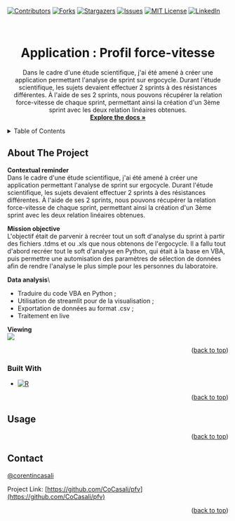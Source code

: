 <a name="readme-top"></a>


[![Contributors][contributors-shield]][contributors-url]
[![Forks][forks-shield]][forks-url]
[![Stargazers][stars-shield]][stars-url]
[![Issues][issues-shield]][issues-url]
[![MIT License][license-shield]][license-url]
[![LinkedIn][linkedin-shield]][linkedin-url]



<!-- PROJECT LOGO -->
<br />
<div align="center">
  <a href="https://github.com/CoCasali/pfv">
    <!-- <img src="images/logo.png" alt="Logo" width="500" height="350"> -->
  </a>

<h1 align="center">Application : Profil force-vitesse</h1>

  <p align="center">
    Dans le cadre d'une étude scientifique, j'ai été amené à créer une application permettant l'analyse de sprint sur ergocycle. Durant l'étude scientifique, les sujets devaient effectuer 2 sprints à des résistances différentes. À l'aide de ses 2 sprints, nous pouvons récupérer la relation force-vitesse de chaque sprint, permettant ainsi la création d'un 3ème sprint avec les deux relation linéaires obtenues. 
    <br />
    <a href="https://github.com/CoCasali/pfv"><strong>Explore the docs »</strong></a>
    <br />

  </p>
</div>



<!-- TABLE OF CONTENTS -->
<details>
  <summary>Table of Contents</summary>
  <ol>
    <li>
      <a href="#about-the-project">About The Project</a>
      <ul>
        <li><a href="#built-with">Built With</a></li>
      </ul>
    </li>
    <li><a href="#usage">Usage</a></li>
    <li><a href="#contact">Contact</a></li>
  </ol>
</details>



<!-- ABOUT THE PROJECT -->
## About The Project

**Contextual reminder**\
Dans le cadre d'une étude scientifique, j'ai été amené à créer une application permettant l'analyse de sprint sur ergocycle. Durant l'étude scientifique, les sujets devaient effectuer 2 sprints à des résistances différentes. À l'aide de ses 2 sprints, nous pouvons récupérer la relation force-vitesse de chaque sprint, permettant ainsi la création d'un 3ème sprint avec les deux relation linéaires obtenues. 

**Mission objective**\
L'objectif était de parvenir à recréer tout un soft d'analyse du sprint à partir des fichiers .tdms et ou .xls que nous obtenons de l'ergocycle. Il a fallu tout d'abord recréer tout le soft d'analyse en Python, qui était à la base en VBA, puis permettre une automisation des paramètres de sélection de données afin de rendre l'analyse le plus simple pour les personnes du laboratoire. 

**Data analysis**\
- Traduire du code VBA en Python ;
- Utilisation de streamlit pour de la visualisation ; 
- Exportation de données au format .csv ; 
- Traitement en live

**Viewing**\
![](assets/gif/presentation.globale.gif)

<p align="right">(<a href="#readme-top">back to top</a>)</p>


### Built With

* [![R][R.icon]][R-url]

<p align="right">(<a href="#readme-top">back to top</a>)</p>



<!-- USAGE EXAMPLES -->
## Usage


<p align="right">(<a href="#readme-top">back to top</a>)</p>


<!-- CONTACT -->
## Contact

[@corentincasali](https://twitter.com/corentincasali)

Project Link: [https://github.com/CoCasali/pfv](https://github.com/CoCasali/pfv)

<p align="right">(<a href="#readme-top">back to top</a>)</p>


<!-- MARKDOWN LINKS & IMAGES -->
<!-- https://www.markdownguide.org/basic-syntax/#reference-style-links -->
[contributors-shield]: https://img.shields.io/github/contributors/CoCasali/market-study-chicken.svg?style=for-the-badge
[contributors-url]: https://github.com/CoCasali/market-study-chicken/graphs/contributors
[forks-shield]: https://img.shields.io/github/forks/CoCasali/market-study-chicken.svg?style=for-the-badge
[forks-url]: https://github.com/CoCasali/market-study-chicken/network/members
[stars-shield]: https://img.shields.io/github/stars/CoCasali/market-study-chicken.svg?style=for-the-badge
[stars-url]: https://github.com/CoCasali/market-study-chicken/stargazers
[issues-shield]: https://img.shields.io/github/issues/CoCasali/market-study-chicken.svg?style=for-the-badge
[issues-url]: https://github.com/CoCasali/market-study-chicken/issues
[license-shield]: https://img.shields.io/github/license/CoCasali/market-study-chicken.svg?style=for-the-badge
[license-url]: https://github.com/CoCasali/market-study-chicken/blob/master/LICENSE.txt
[linkedin-shield]: https://img.shields.io/badge/-LinkedIn-black.svg?style=for-the-badge&logo=linkedin&colorB=555
[linkedin-url]: https://linkedin.com/in/corentincasali
[Python.js]: https://img.shields.io/badge/Made%20with-Python-yellow?style=for-the-badge&logo=Python&logoColor=yellow
[Python-url]: https://www.python.org/
[Jupyter.icon]:https://img.shields.io/badge/Made%20with-Jupyter-orange?style=for-the-badge&logo=Jupyter
[Jupyter-url]:https://jupyter.org/try
[R.icon]:https://img.shields.io/badge/MADE%20WITH-R-blue?style=for-the-badge&logo=R
[R-url]:https://www.r-project.org/

